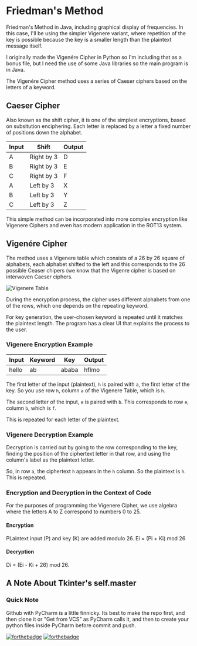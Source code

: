 # Friedman's Method
Friedman's Method in Java, including graphical display of frequencies. In this case, I'll be using the simpler Vigenere variant, where repetition of the key is possible because the key is a smaller length than the plaintext message itself.

I originally made the Vigenére Cipher in Python so I'm including that as a bonus file, but I need the use of some Java libraries so the main program is in Java.


The Vigenére Cipher method uses a series of Caeser ciphers based on the letters of a keyword.

## Caeser Cipher

Also known as the shift cipher, it is one of the simplest encryptions, based on subsitution enciphering. Each letter is replaced by a letter a fixed number of positions down the alphabet.

| Input | Shift | Output
| ------------- | ------------- | ------------- |
| A  | Right by 3  | D |
| B  | Right by 3  | E |
| C  | Right by 3  | F |
| A  | Left by 3  | X |
| B  | Left by 3  | Y |
| C  | Left by 3  | Z |

This simple method can be incorporated into more complex encryption like Vigenere Ciphers and even has modern application in the ROT13 system.

## Vigenére Cipher

The method uses a Vigenere table which consists of a 26 by 26 square of alphabets, each alphabet shifted to the left and this corresponds to the 26 possible Ceaser chipers (we know that the Vigenre cipher is based on interwoven Caeser ciphers.

![Vigenere Table](https://user-images.githubusercontent.com/78870995/151580827-e977891f-c536-4032-b992-97f56d08dc2f.png)

During the encryption process, the cipher uses different alphabets from one of the rows, which one depends on the repeating keyword.

For key generation, the user-chosen keyword is repeated until it matches the plaintext length. The program has a clear UI that explains the process to the user.

### Vigenere Encryption Example

| Input | Keyword | Key | Output
| ------------- | ------------- | ------------- | ------------- |
| hello  | ab  | ababa | hflmo |

The first letter of the input (plaintext), ```h``` is paired with ```a```, the first letter of the key. So you use row ```h```, column ```a``` of the Vigenere Table, which is ```h```.

The second letter of the input, ```e``` is paired with ```b```. This corresponds to row ```e```, column ```b```, which is ```f```. 

This is repeated for each letter of the plaintext.

### Vigenere Decryption Example

Decryption is carried out by going to the row corresponding to the key, finding the position of the ciphertext letter in that row, and using the column's label as the plaintext letter.

So, in row ```a```, the ciphertext ```h``` appears in the ```h``` column. So the plaintext is ```h```. This is repeated.

### Encryption and Decryption in the Context of Code

For the purposes of programming the Vigenere Cipher, we use algebra where the letters A to Z correspond to numbers 0 to 25.

#### Encryption

PLaintext input (P) and key (K) are added modulo 26.
Ei = (Pi + Ki) mod 26

#### Decryption

Di = (Ei - Ki + 26) mod 26.


## A Note About Tkinter's self.master


### Quick Note 
Github with PyCharm is a little finnicky. Its best to make the repo first, and then clone it or "Get from VCS" as PyCharm calls it, and then to create your python files inside PyCharm before commit and push.



[![forthebadge](https://forthebadge.com/images/badges/built-with-love.svg)](https://forthebadge.com)
[![forthebadge](https://forthebadge.com/images/badges/made-with-Java.svg)](https://forthebadge.com)
